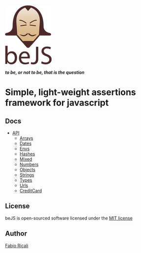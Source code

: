 ![beJS](extra/logo.png?1)

***to be, or not to be, that is the question***

# Simple, light-weight assertions framework for javascript

## Docs
- [API](docs/be.md)
    - [Arrays](docs/arrays.md)
    - [Dates](docs/dates.md)
    - [Envs](docs/envs.md)
    - [Hashes](docs/hashes.md)
    - [Mixed](docs/mixed.md)
    - [Numbers](docs/numbers.md)
    - [Objects](docs/objects.md)
    - [Strings](docs/strings.md)
    - [Types](docs/types.md)
    - [Urls](docs/urls.md)
    - [CreditCard](docs/urls.md)

## License
beJS is open-sourced software licensed under the [MIT license](http://opensource.org/licenses/MIT)

## Author
[Fabio Ricali](http://rica.li)